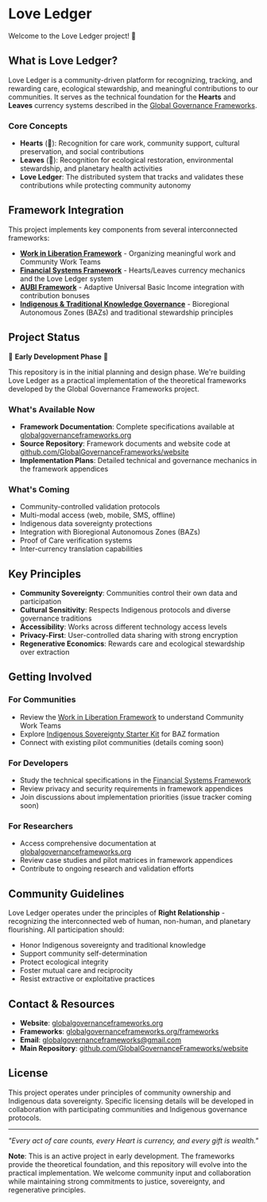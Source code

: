 # Love Ledger

Welcome to the Love Ledger project! 💚

## What is Love Ledger?

Love Ledger is a community-driven platform for recognizing, tracking, and rewarding care, ecological stewardship, and meaningful contributions to our communities. It serves as the technical foundation for the **Hearts** and **Leaves** currency systems described in the [Global Governance Frameworks](https://globalgovernanceframeworks.org).

### Core Concepts

- **Hearts** (💚): Recognition for care work, community support, cultural preservation, and social contributions
- **Leaves** (🍃): Recognition for ecological restoration, environmental stewardship, and planetary health activities  
- **Love Ledger**: The distributed system that tracks and validates these contributions while protecting community autonomy

## Framework Integration

This project implements key components from several interconnected frameworks:

- **[Work in Liberation Framework](https://globalgovernanceframeworks.org/frameworks/work-in-liberation)** - Organizing meaningful work and Community Work Teams
- **[Financial Systems Framework](https://globalgovernanceframeworks.org/frameworks/financial-systems)** - Hearts/Leaves currency mechanics and the Love Ledger system
- **[AUBI Framework](https://globalgovernanceframeworks.org/frameworks/aubi)** - Adaptive Universal Basic Income integration with contribution bonuses
- **[Indigenous & Traditional Knowledge Governance](https://globalgovernanceframeworks.org/frameworks/indigenous-governance-and-traditional-knowledge)** - Bioregional Autonomous Zones (BAZs) and traditional stewardship principles

## Project Status

🚧 **Early Development Phase** 🚧

This repository is in the initial planning and design phase. We're building Love Ledger as a practical implementation of the theoretical frameworks developed by the Global Governance Frameworks project.

### What's Available Now

- **Framework Documentation**: Complete specifications available at [globalgovernanceframeworks.org](https://globalgovernanceframeworks.org)
- **Source Repository**: Framework documents and website code at [github.com/GlobalGovernanceFrameworks/website](https://github.com/GlobalGovernanceFrameworks/website)
- **Implementation Plans**: Detailed technical and governance mechanics in the framework appendices

### What's Coming

- Community-controlled validation protocols
- Multi-modal access (web, mobile, SMS, offline)
- Indigenous data sovereignty protections  
- Integration with Bioregional Autonomous Zones (BAZs)
- Proof of Care verification systems
- Inter-currency translation capabilities

## Key Principles

- **Community Sovereignty**: Communities control their own data and participation
- **Cultural Sensitivity**: Respects Indigenous protocols and diverse governance traditions
- **Accessibility**: Works across different technology access levels
- **Privacy-First**: User-controlled data sharing with strong encryption
- **Regenerative Economics**: Rewards care and ecological stewardship over extraction

## Getting Involved

### For Communities
- Review the [Work in Liberation Framework](https://globalgovernanceframeworks.org/frameworks/work-in-liberation) to understand Community Work Teams
- Explore [Indigenous Sovereignty Starter Kit](https://globalgovernanceframeworks.org/frameworks/tools/indigenous-governance-and-traditional-knowledge/indigenous-sovereignty-starter-kit-en.zip) for BAZ formation
- Connect with existing pilot communities (details coming soon)

### For Developers
- Study the technical specifications in the [Financial Systems Framework](https://globalgovernanceframeworks.org/frameworks/financial-systems)
- Review privacy and security requirements in framework appendices
- Join discussions about implementation priorities (issue tracker coming soon)

### For Researchers
- Access comprehensive documentation at [globalgovernanceframeworks.org](https://globalgovernanceframeworks.org)
- Review case studies and pilot matrices in framework appendices
- Contribute to ongoing research and validation efforts

## Community Guidelines

Love Ledger operates under the principles of **Right Relationship** - recognizing the interconnected web of human, non-human, and planetary flourishing. All participation should:

- Honor Indigenous sovereignty and traditional knowledge
- Support community self-determination  
- Protect ecological integrity
- Foster mutual care and reciprocity
- Resist extractive or exploitative practices

## Contact & Resources

- **Website**: [globalgovernanceframeworks.org](https://globalgovernanceframeworks.org)
- **Frameworks**: [globalgovernanceframeworks.org/frameworks](https://globalgovernanceframeworks.org/frameworks)
- **Email**: globalgovernanceframeworks@gmail.com
- **Main Repository**: [github.com/GlobalGovernanceFrameworks/website](https://github.com/GlobalGovernanceFrameworks/website)

## License

This project operates under principles of community ownership and Indigenous data sovereignty. Specific licensing details will be developed in collaboration with participating communities and Indigenous governance protocols.

---

*"Every act of care counts, every Heart is currency, and every gift is wealth."*

**Note**: This is an active project in early development. The frameworks provide the theoretical foundation, and this repository will evolve into the practical implementation. We welcome community input and collaboration while maintaining strong commitments to justice, sovereignty, and regenerative principles.
